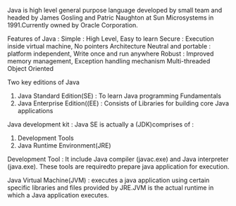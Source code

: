 Java is high level general purpose language developed by small team and headed by James Gosling and Patric Naughton at Sun Microsystems in 1991.Currently owned by Oracle Corporation.

Features of Java : 
Simple : High Level, Easy to learn
Secure : Execution inside virtual machine, No pointers
Architecture Neutral and portable : platform independent, Write once and run anywhere
Robust : Improved memory management, Exception handling mechanism
Multi-threaded 
Object Oriented

Two key editions of Java
1. Java Standard Edition(SE)    : To learn Java programming Fundamentals
2. Java Enterprise Edition((EE) : Consists of Libraries for building core Java applications

Java development kit : Java SE is actually a (JDK)comprises of :
1. Development Tools
2. Java Runtime Environment(JRE)

Development Tool : It include Java compiler (javac.exe) and Java interpreter (java.exe). These tools are requiredto prepare java application for execution.

Java Virtual Machine(JVM) : executes a java application using certain specific libraries and files provided by JRE.JVM is the actual runtime in which a Java application executes.